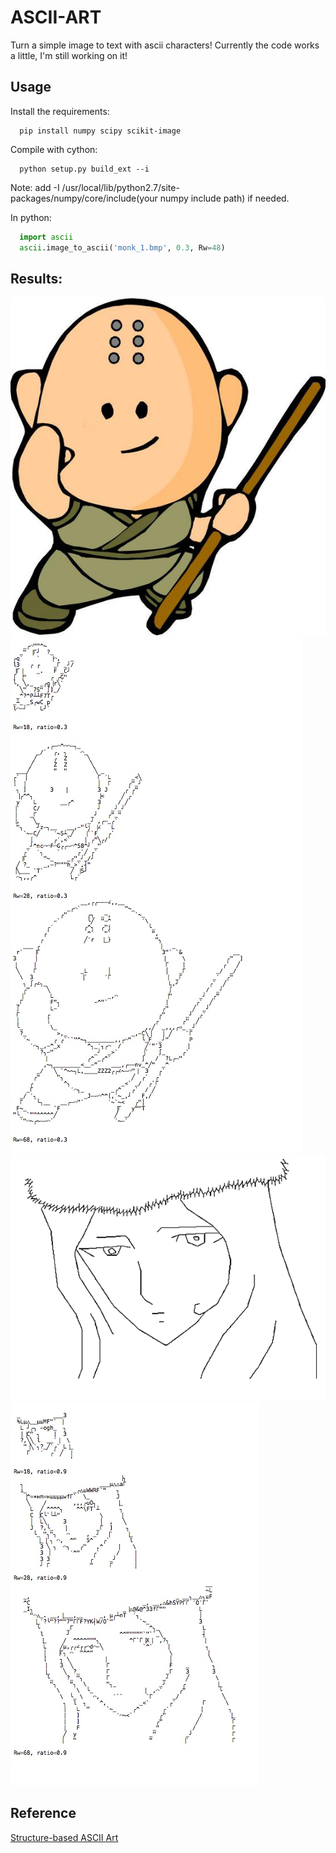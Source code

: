 # ASCII-ART

Turn a simple image to text with ascii characters!
Currently the code works a little, I'm still working on it!

## Usage

Install the requirements:

```
  pip install numpy scipy scikit-image
```
Compile with cython:
```
  python setup.py build_ext --i
```
Note: add -I /usr/local/lib/python2.7/site-packages/numpy/core/include(your numpy include path) if needed.

In python:
```python
  import ascii
  ascii.image_to_ascii('monk_1.bmp', 0.3, Rw=48)
```

## Results:

![](https://raw.githubusercontent.com/MacLeek/ascii-art/master/monk_1.bmp)
![](https://raw.githubusercontent.com/MacLeek/ascii-art/master/1.jpeg)
![](https://raw.githubusercontent.com/MacLeek/ascii-art/master/queen.gif)
![](https://raw.githubusercontent.com/MacLeek/ascii-art/master/2.jpeg)

## Reference

[Structure-based ASCII Art](http://www.cse.cuhk.edu.hk/~ttwong/papers/asciiart/asciiart.html)
